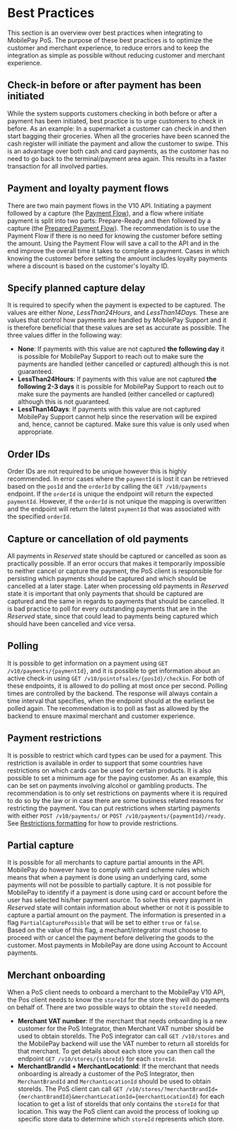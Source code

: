 # <a name="best_practices"></a> Best Practices

This section is an overview over best practices when integrating to MobilePay PoS. The purpose of these best practices is to optimize the customer and merchant experience, to reduce errors and to keep the integration as simple as possible without reducing customer and merchant experience. 

## Check-in before or after payment has been initiated
While the system supports customers checking in both before or after a payment has been initiated, best practice is to urge customers to check in before.
As an example: In a supermarket a customer can check in and then start bagging their groceries. When all the groceries have been scanned the cash register will initiate the payment and allow the customer to swipe. 
This is an advantage over both cash and card payments, as the customer has no need to go back to the terminal/payment area again. This results in a faster transaction for all involved parties.

## Payment and loyalty payment flows
There are two main payment flows in the V10 API.
Initiating a payment followed by a capture (the [Payment Flow](payment_flows#payment_flow)), and a flow where initiate payment is split into two parts: Prepare-Ready and then followed by a capture (the [Prepared Payment Flow](payment_flows#prepared_payment_flow)).
The recommendation is to use the Payment Flow if there is no need for knowing the customer before setting the amount.
Using the Payment Flow will save a call to the API and in the end improve the overall time it takes to complete a payment.
Cases in which knowing the customer before setting the amount includes loyalty payments where a discount is based on the customer's loyalty ID. 

## Specify planned capture delay
It is required to specify when the payment is expected to be captured. The values are either *None*, *LessThan24Hours*, and *LessThan14Days*. These are values that control how payments are handled by MobilePay Support and it is therefore beneficial that these values are set as accurate as possible.
The three values differ in the following way:
* **None**: If payments with this value are not captured **the following day** it is possible for MobilePay Support to reach out to make sure the payments are handled (either cancelled or captured) although this is not guaranteed.
* **LessThan24Hours**: If payments with this value are not captured **the following 2-3 days** it is possible for MobilePay Support to reach out to make sure the payments are handled (either cancelled or captured) although this is not guaranteed.
* **LessThan14Days**: If payments with this value are not captured MobilePay Support cannot help since the reservation will be expired and, hence, cannot be captured. Make sure this value is only used when appropriate.

## Order IDs
Order IDs are not required to be unique however this is highly recommended.
In error cases where the ``paymentId`` is lost it can be retrieved based on the ``posId`` and the ``orderId`` by calling the ``GET /v10/payments`` endpoint. If the ``orderId`` is unique the endpoint will return the expected ``paymentId``. However, if the ``orderId`` is not unique the mapping is overwritten and the endpoint will return the latest ``paymentId`` that was associated with the specified ``orderId``.

## Capture or cancellation of old payments
All payments in <i>Reserved</i> state should be captured or cancelled as soon as practically possible. If an error occurs that makes it temporarily impossible to neither cancel or capture the payment, the PoS client is responsible for persisting which payments should be captured and which should be cancelled at a later stage. Later when processing old payments in <i>Reserved</i> state it is important that only payments that should be captured are captured and the same in regards to payments that should be cancelled.
It is bad practice to poll for every outstanding payments that are in the <i>Reserved</i> state, since that could lead to payments being captured which should have been cancelled and vice versa.

## Polling
It is possible to get information on a payment using ``GET /v10/payments/{paymentId}``, and it is possible to get information about an active check-in using ``GET /v10/pointofsales/{posId}/checkin``. 
For both of these endpoints, it is allowed to do polling at most once per second. Polling times are controlled by the backend. The response will always contain a time interval that specifies, when the endpoint should at the earliest be polled again. The recommendation is to poll as fast as allowed by the backend to ensure maximal merchant and customer experience.

## Payment restrictions
It is possible to restrict which card types can be used for a payment. This restriction is available in order to support that some countries have restrictions on which cards can be used for certain products.
It is also possible to set a minimum age for the paying customer. As an example, this can be set on payments involving alcohol or gambling products.
The recommendation is to only set restrictions on payments where it is required to do so by the law or in case there are some business related reasons for restricting the payment. You can put restrictions when starting payments with either ``POST /v10/payments/`` or ``POST /v10/payments/{paymentId}/ready``. See [Restrictions formatting](input_formats#restrictions) for how to provide restrictions.

## Partial capture
It is possible for all merchants to capture partial amounts in the API. MobilePay do however have to comply with card scheme rules which means that when a payment is done using an underlying card, some payments will not be possible to partially capture. It is not possible for MobilePay to identify if a payment is done using card or account before the user has selected his/her payment source.
To solve this every payment in <i>Reserved</i> state will contain information about whether or not it is possible to capture a partial amount on the payment. The information is presented in a flag ``PartialCapturePossible`` that will be set to either ``true`` or ``false``.  
Based on the value of this flag, a mechant/integrator must choose to proceed with or cancel the payment before delivering the goods to the customer. Most payments in MobilePay are done using Account to Account payments.

## Merchant onboarding
When a PoS client needs to onboard a merchant to the MobilePay V10 API, the Pos client needs to know the ``storeId`` for the store they will do payments on behalf of. There are two possible ways to obtain the ``storeId`` needed.
* **Merchant VAT number**: If the merchant that needs onboarding is a new customer for the PoS Integrator, then Merchant VAT number should be used to obtain storeIds. The PoS integrator can call ``GET /v10/stores`` and the MobilePay backend will use the VAT number to return all storeIds for that merchant. To get details about each store you can then call the endpoint ``GET /v10/stores/{storeId}`` for each ``storeId``.
* **MerchantBrandId + MerchantLocationId**: If the merchant that needs onboarding is already a customer of the PoS Integrator, then ``MerchantBrandId`` and ``MerchantLocationId`` should be used to obtain storeIds. The PoS client can call ``GET /v10/stores/?merchantBrandId={merchantBrandId}&merchantLocationId={merchantLocationId}`` for each location to get a list of storeIds that only contains the ``storeId`` for that location. This way the PoS client can avoid the process of looking up specific store data to determine which ``storeId`` represents which store.
